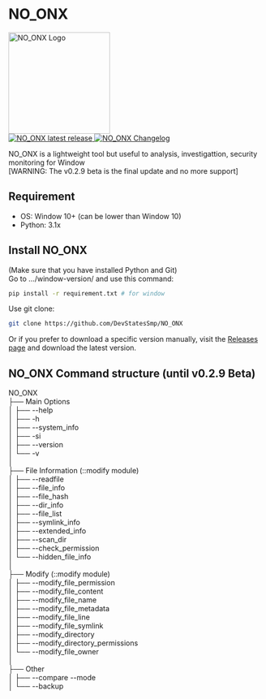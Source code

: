 # NO_ONX
<a href="https://github.com/DevStatesSmp/NO_ONX">
  <img title="NO_ONX - Investigate and Protect!" src="https://github.com/user-attachments/assets/55d0ce25-e7c7-49e0-a3c8-49d48660179c" width="200" alt="NO_ONX Logo" />
</a>
<br>

<a href="https://github.com/DevStatesSmp/NO_ONX/releases/tag/beta-v0.2.9">
  <img src="https://img.shields.io/badge/NO_ONX-v0.2.9%20Beta-orange?style=flat-square" alt="NO_ONX latest release" title="NO_ONX latest release" />
</a>
<a href="https://github.com/DevStatesSmp/NO_ONX/blob/main/CHANGELOG.md">
  <img src="https://img.shields.io/badge/Changelog-Click me!-blue?style=flat-square" alt="NO_ONX Changelog" title="NO_ONX Changelog" />
</a>



<br>

NO_ONX is a lightweight tool but useful to analysis, investigattion, security monitoring for Window<br>
[WARNING: The v0.2.9 beta is the final update and no more support]

## Requirement
- OS: Window 10+ (can be lower than Window 10)
- Python: 3.1x

## Install NO_ONX
(Make sure that you have installed Python and Git)<br>
Go to .../window-version/ and use this command:
```bash
pip install -r requirement.txt # for window
```

Use git clone:
```bash
git clone https://github.com/DevStatesSmp/NO_ONX
```

Or if you prefer to download a specific version manually, visit the [Releases page](https://github.com/DevStatesSmp/NO_ONX/releases) and download the latest version.

## NO_ONX Command structure (until v0.2.9 Beta)
NO_ONX <br>
├── Main Options <br>
│   ├── --help <br>
│   ├── -h <br>
│   ├── --system_info <br>
│   ├── -si <br> 
│   ├── --version<br>
│   └── -v<br>
│<br>
├── File Information (::modify module)<br>
│   ├── --readfile<br>
│   ├── --file_info<br>
│   ├── --file_hash<br>
│   ├── --dir_info<br>
│   ├── --file_list<br>
│   ├── --symlink_info<br>
│   ├── --extended_info<br>
│   ├── --scan_dir<br>
│   ├── --check_permission<br>
│   └── --hidden_file_info<br>
│<br>
├── Modify (::modify module)<br>
│   ├── --modify_file_permission<br>
│   ├── --modify_file_content<br>
│   ├── --modify_file_name<br>
│   ├── --modify_file_metadata<br>
│   ├── --modify_file_line<br>
│   ├── --modify_file_symlink<br>
│   ├── --modify_directory<br>
│   ├── --modify_directory_permissions<br>
│   └── --modify_file_owner<br>
│<br>
├── Other<br>
│   ├── --compare --mode<br>
│   └── --backup<br>

